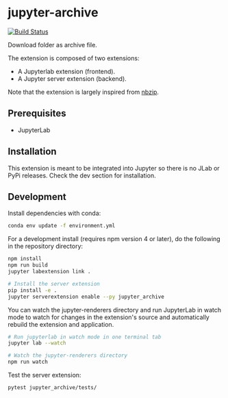 # jupyter-archive

[![Build Status](https://travis-ci.com/hadim/jupyter-archive.svg?branch=master)](https://travis-ci.com/hadim/jupyter-archive)

Download folder as archive file.

The extension is composed of two extensions:

- A Jupyterlab extension (frontend).
- A Jupyter server extension (backend).

Note that the extension is largely inspired from [nbzip](https://github.com/data-8/nbzip).

## Prerequisites

- JupyterLab

## Installation

This extension is meant to be integrated into Jupyter so there is no JLab or PyPi releases. Check the dev section for installation.

## Development

Install dependencies with conda:

```bash
conda env update -f environment.yml
```

For a development install (requires npm version 4 or later), do the following in the repository directory:

```bash
npm install
npm run build
jupyter labextension link .

# Install the server extension
pip install -e .
jupyter serverextension enable --py jupyter_archive
```

You can watch the jupyter-renderers directory and run JupyterLab in watch mode to watch for changes in the extension's source and automatically rebuild the extension and application.

```bash
# Run jupyterlab in watch mode in one terminal tab
jupyter lab --watch

# Watch the jupyter-renderers directory
npm run watch
```

Test the server extension:

```bash
pytest jupyter_archive/tests/
```
